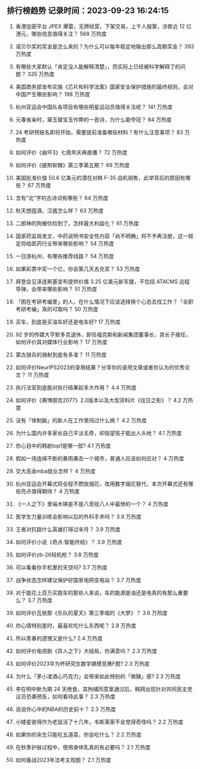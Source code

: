 
## 排行榜趋势 记录时间：2023-09-23 16:24:15
  
  1. 香港加密平台 JPEX 爆雷，无牌经营，下架交易，上千人报案，涉款近 12 亿港元，哪些信息值得关注？ 568 万热度
    
  2. 诺贝尔奖的奖金是怎么来的？为什么可以每年稳定地输出那么高额奖金？ 393 万热度
    
  3. 有哪些大家默认「肯定没人能解释清楚」，而实际上已经被科学解释了的问题？ 335 万热度
    
  4. 美国商务部发布实施《芯片和科学法案》国家安全保护措施的最终规则，会对中国产生哪些影响？ 198 万热度
    
  5. 杭州亚运会中国队各项目有哪些明星运动员值得关注呢？ 141 万热度
    
  6. 元春省亲时，黛玉替宝玉作弊的一首诗，为什么能夺冠？ 84 万热度
    
  7. 24 考研预报名即将开始，需要提前准备哪些材料？有什么注意事项？ 83 万热度
    
  8. 如何评价《崩坏3》七周年庆典直播？ 72 万热度
    
  9. 如何评价《披荆斩棘》第三季第五期？ 69 万热度
    
  10. 美国批准价值 50.6 亿美元的潜在对韩 F-35 战机销售，此举背后的原因有哪些？ 67 万热度
    
  11. 含有“北”字的古诗词有哪些？ 64 万热度
    
  12. 秋天想囤酒，汉酱怎么样？ 63 万热度
    
  13. 二郎神的狗被你捡到了，怎样最大利益化？ 61 万热度
    
  14. 国家药监局发文，中药说明书安全性内容「尚不明确」将不予再注册，这一规定将给医药行业带来哪些影响？ 54 万热度
    
  15. 一日游杭州，有哪些推荐线路？ 54 万热度
    
  16. 如果彩票中奖一个亿，你会第几天去兑奖？ 53 万热度
    
  17. 拜登会见泽连斯基宣布提供价值 3.25 亿美元新军援，不包括 ATACMS 远程导弹，会带来哪些影响？ 51 万热度
    
  18. 「困在考研考编里」的人，在什么情况下应该选择换个心态去找工作？「全职考研考编」真的可取吗？ 50 万热度
    
  19. 买车，到底是买油车好还是电车好? 17 万热度
    
  20. 92 岁的传媒大亨默多克退休，卸任福克斯和新闻集团董事长，其长子接任，如何评价其对媒体行业影响？ 17 万热度
    
  21. 蒙古骑兵的骑射到底有多准？ 11 万热度
    
  22. 如何评价NeurIPS2023的录用结果？分享你的录用文章或者你认为的优秀论文？ 11 万热度
    
  23. 执行法官到底能对执行结果起多大作用？ 4.4 万热度
    
  24. 如何评价《赛博朋克2077》2.0版本以及大型资料片《往日之影》？ 4.2 万热度
    
  25. 没有「体制脑」的新人在工作里闯过什么祸？ 4.2 万热度
    
  26. 为什么国内许多家长自己平淡无奇，却指望孩子能出人头地？ 4.1 万热度
    
  27. 你心目中的韩剧top1是哪一部? 4.1 万热度
    
  28. 假如一场连绵不断的暴雨袭击一个城市，普通人应该如何应对？ 4 万热度
    
  29. 交大高金mba就业怎样？ 4 万热度
    
  30. 杭州亚运会开幕式将全程不燃放烟花，改用数字烟花替代，本次开幕式还有哪些亮点值得期待？ 4 万热度
    
  31. 《一人之下》里端木瑛是不是八奇技八人中最惨的一个？ 4 万热度
    
  32. 医学生力量训练会影响以后的外科手术吗？ 3.9 万热度
    
  33. 王者对抗路什么英雄打得过芈月？ 3.9 万热度
    
  34. 如何评价小说《奇点·智能终结》？ 3.9 万热度
    
  35. 如何评价zb-26轻机枪？ 3.8 万热度
    
  36. 可以看看你手机里的天空吗? 3.7 万热度
    
  37. 战争状态怎样建议保护好国家电网变电站？ 3.7 万热度
    
  38. 对于能花上百万买跑车的那些人来说，车的能源是油还是电真的有那么重要么？ 3.7 万热度
    
  39. 如何评价瓦依那《乐队的夏天》第三季唱的《大梦》？ 3.6 万热度
    
  40. 你心情特别差时，最喜欢吃什么东西呢？ 2.8 万热度
    
  41. 所以青春的遗憾又是什么? 2.4 万热度
    
  42. 如何评价电视剧《异人之下》大结局，你满意吗？ 2.3 万热度
    
  43. 如何评价2023华为杯研究生数学建模竞赛F题? 2.3 万热度
    
  44. 为什么「茅小凌酒心巧克力」会带来如此特别的「微醺」感? 2.3 万热度
    
  45. 李在明中断为期 24 天绝食，其拘捕同意案通过后，韩网出现针对共同民主党议员恐袭预告，如何看待此事？ 2.3 万热度
    
  46. 说说你心中的NBA的历史前十？ 2.3 万热度
    
  47. 小矮星彼得作为老鼠活了十几年，韦斯莱家不会觉得奇怪吗？ 2.2 万热度
    
  48. 如果你的余生只能吃五道菜，你会吃什么？ 2.2 万热度
    
  49. 在秋季护肤过程中，使用身体乳真的有必要吗？ 2.1 万热度
    
  50. 如何备战2023年法考主观题？ 2.1 万热度
    